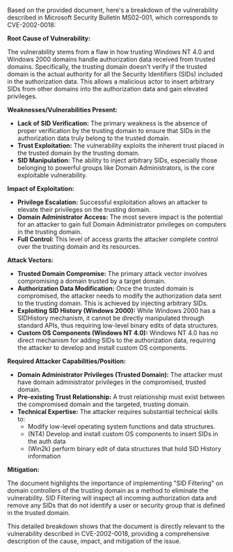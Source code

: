 Based on the provided document, here's a breakdown of the vulnerability described in Microsoft Security Bulletin MS02-001, which corresponds to CVE-2002-0018:

**Root Cause of Vulnerability:**

The vulnerability stems from a flaw in how trusting Windows NT 4.0 and Windows 2000 domains handle authorization data received from trusted domains. Specifically, the trusting domain doesn't verify if the trusted domain is the actual authority for all the Security Identifiers (SIDs) included in the authorization data. This allows a malicious actor to insert arbitrary SIDs from other domains into the authorization data and gain elevated privileges.

**Weaknesses/Vulnerabilities Present:**

*   **Lack of SID Verification:** The primary weakness is the absence of proper verification by the trusting domain to ensure that SIDs in the authorization data truly belong to the trusted domain.
*   **Trust Exploitation:** The vulnerability exploits the inherent trust placed in the trusted domain by the trusting domain.
*   **SID Manipulation:** The ability to inject arbitrary SIDs, especially those belonging to powerful groups like Domain Administrators, is the core exploitable vulnerability.

**Impact of Exploitation:**

*   **Privilege Escalation:** Successful exploitation allows an attacker to elevate their privileges on the trusting domain.
*   **Domain Administrator Access:** The most severe impact is the potential for an attacker to gain full Domain Administrator privileges on computers in the trusting domain.
*   **Full Control:** This level of access grants the attacker complete control over the trusting domain and its resources.

**Attack Vectors:**

*   **Trusted Domain Compromise:** The primary attack vector involves compromising a domain trusted by a target domain.
*   **Authorization Data Modification:** Once the trusted domain is compromised, the attacker needs to modify the authorization data sent to the trusting domain. This is achieved by injecting arbitrary SIDs.
*   **Exploiting SID History (Windows 2000):** While Windows 2000 has a SIDHistory mechanism, it cannot be directly manipulated through standard APIs, thus requiring low-level binary edits of data structures.
*  **Custom OS Components (Windows NT 4.0):** Windows NT 4.0 has no direct mechanism for adding SIDs to the authorization data, requiring the attacker to develop and install custom OS components.

**Required Attacker Capabilities/Position:**

*   **Domain Administrator Privileges (Trusted Domain):** The attacker must have domain administrator privileges in the compromised, trusted domain.
*   **Pre-existing Trust Relationship:** A trust relationship must exist between the compromised domain and the targeted, trusting domain.
*   **Technical Expertise:** The attacker requires substantial technical skills to:
    *   Modify low-level operating system functions and data structures.
    *   (NT4) Develop and install custom OS components to insert SIDs in the auth data
    *  (Win2k) perform binary edit of data structures that hold SID History information

**Mitigation:**

The document highlights the importance of implementing "SID Filtering" on domain controllers of the trusting domain as a method to eliminate the vulnerability.  SID Filtering will inspect all incoming authorization data and remove any SIDs that do not identify a user or security group that is defined in the trusted domain.

This detailed breakdown shows that the document is directly relevant to the vulnerability described in CVE-2002-0018, providing a comprehensive description of the cause, impact, and mitigation of the issue.